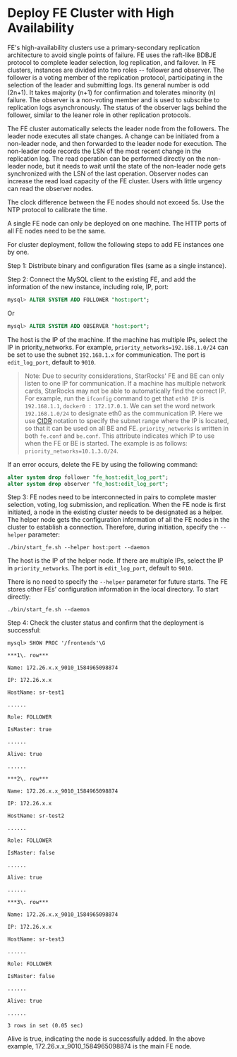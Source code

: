 # Deploy FE Cluster with High Availability

FE's high-availability clusters use a primary-secondary replication architecture to avoid single points of failure. FE uses the raft-like BDBJE protocol to complete leader selection, log replication, and failover. In FE clusters, instances are divided into two roles -- follower and observer. The follower is a voting member of the replication protocol, participating in the selection of the leader and submitting logs. Its general number is odd (2n+1). It takes majority (n+1) for confirmation and tolerates minority (n) failure. The observer is a non-voting member and is used to subscribe to replication logs asynchronously. The status of the observer lags behind the follower, similar to the leaner role in other replication protocols.

The FE cluster automatically selects the leader node from the followers. The leader node executes all state changes. A change can be initiated from a non-leader node, and then forwarded to the leader node for execution. The non-leader node records the LSN of the most recent change in the replication log. The read operation can be performed directly on the non-leader node, but it needs to wait until the state of the non-leader node gets synchronized with the LSN of the last operation. Observer nodes can increase the read load capacity of the FE cluster. Users with little urgency can read the observer nodes.

The clock difference between the FE nodes should not exceed 5s. Use the NTP protocol to calibrate the time.

A single FE node can only be deployed on one machine. The HTTP ports of all FE nodes need to be the same.

For cluster deployment, follow the following steps to add FE instances one by one.

Step 1: Distribute binary and configuration files (same as a single instance).

Step 2: Connect the MySQL client to the existing FE, and add the information of the new instance, including role, IP, port:

```sql
mysql> ALTER SYSTEM ADD FOLLOWER "host:port";
```

Or

```sql
mysql> ALTER SYSTEM ADD OBSERVER "host:port";
```

The host is the IP of the machine. If the machine has multiple IPs, select the IP in priority_networks. For example, `priority_networks=192.168.1.0/24` can be set to use the subnet `192.168.1.x` for communication. The port is `edit_log_port`, default to `9010`.

> Note: Due to security considerations, StarRocks' FE and BE can only listen to one IP for communication. If a machine has multiple network cards, StarRocks may not be able to automatically find the correct IP. For example, run the `ifconfig` command to get that `eth0 IP` is `192.168.1.1`, `docker0 : 172.17.0.1`. We can set the word network `192.168.1.0/24` to designate eth0 as the communication IP. Here we use [CIDR](https://en.wikipedia.org/wiki/Classless_Inter-Domain_Routing) notation to specify the subnet range where the IP is located, so that it can be used on all BE and FE. `priority_networks` is written in both `fe.conf` and `be.conf`. This attribute indicates which IP to use when the FE or BE is started. The example is as follows: `priority_networks=10.1.3.0/24`.

If an error occurs, delete the FE by using the following command:

```sql
alter system drop follower "fe_host:edit_log_port";
alter system drop observer "fe_host:edit_log_port";
```

Step 3: FE nodes need to be interconnected in pairs to complete master selection, voting, log submission, and replication. When the FE node is first initiated, a node in the existing cluster needs to be designated as a helper. The helper node gets the configuration information of all the FE nodes in the cluster to establish a connection. Therefore, during initiation, specify the `--helper` parameter:

```shell
./bin/start_fe.sh --helper host:port --daemon
```

The host is the IP of the helper node. If there are multiple IPs, select the IP in `priority_networks`. The port is `edit_log_port`, default to `9010`.

There is no need to specify the `--helper` parameter for future starts. The FE stores other FEs’ configuration information in the local directory. To start directly:

```shell
./bin/start_fe.sh --daemon
```

Step 4: Check the cluster status and confirm that the deployment is successful:

```Plain Text
mysql> SHOW PROC '/frontends'\G

***1\. row***

Name: 172.26.x.x_9010_1584965098874

IP: 172.26.x.x

HostName: sr-test1

......

Role: FOLLOWER

IsMaster: true

......

Alive: true

......

***2\. row***

Name: 172.26.x.x_9010_1584965098874

IP: 172.26.x.x

HostName: sr-test2

......

Role: FOLLOWER

IsMaster: false

......

Alive: true

......

***3\. row***

Name: 172.26.x.x_9010_1584965098874

IP: 172.26.x.x

HostName: sr-test3

......

Role: FOLLOWER

IsMaster: false

......

Alive: true

......

3 rows in set (0.05 sec)
```

Alive is true, indicating the node is successfully added. In the above example, 172.26.x.x_9010_1584965098874 is the main FE node.
